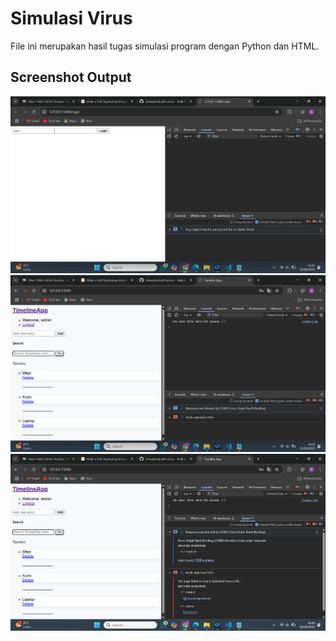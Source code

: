 # Simulasi Virus

File ini merupakan hasil tugas simulasi program dengan Python dan HTML.

## Screenshot Output

![Output 1](images/Screenshot1.png)  
![Output 2](images/Screenshot2.png)  
![Output 3](images/Screenshot3.png)
